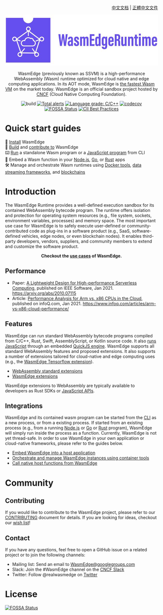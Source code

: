 <div align="right">

  [中文文档](README-zh.md) | [正體中文文件](README-zh-TW.md)

</div>

<div align="center">
  
![WasmEdge Logo](docs/wasmedge_logo.jpeg)

WasmEdge (previously known as SSVM) is a high-performance WebAssembly (Wasm) runtime optimized for cloud native and edge computing applications. In its AOT mode, WasmEdge is [the fastest Wasm VM](https://ieeexplore.ieee.org/document/9214403) on the market today. WasmEdge is an official sandbox project hosted by [CNCF](https://www.cncf.io/) (Cloud Native Computing Foundation).
  
![build](https://github.com/WasmEdge/WasmEdge/workflows/build/badge.svg)
[![Total alerts](https://img.shields.io/lgtm/alerts/g/WasmEdge/WasmEdge.svg?logo=lgtm&logoWidth=18)](https://lgtm.com/projects/g/WasmEdge/WasmEdge/alerts/)
[![Language grade: C/C++](https://img.shields.io/lgtm/grade/cpp/g/WasmEdge/WasmEdge.svg?logo=lgtm&logoWidth=18)](https://lgtm.com/projects/g/WasmEdge/WasmEdge/context:cpp)
[![codecov](https://codecov.io/gh/WasmEdge/WasmEdge/branch/master/graph/badge.svg)](https://codecov.io/gh/WasmEdge/WasmEdge)
[![FOSSA Status](https://app.fossa.com/api/projects/git%2Bgithub.com%2FWasmEdge%2FWasmEdge.svg?type=shield)](https://app.fossa.com/projects/git%2Bgithub.com%2FWasmEdge%2FWasmEdge?ref=badge_shield)
[![CII Best Practices](https://bestpractices.coreinfrastructure.org/projects/5059/badge)](https://bestpractices.coreinfrastructure.org/projects/5059)

</div>
  
# Quick start guides

🚀 [Install](docs/install.md) WasmEdge \
🤖 [Build](docs/build.md) and [contribute to](docs/CONTRIBUTING.md) WasmEdge \
⌨️ [Run](docs/run.md) a standalone Wasm program or a [JavaScript program](docs/run_javascript.md) from CLI \
🔌 Embed a Wasm function in your [Node.js](https://www.secondstate.io/articles/getting-started-with-rust-function/), [Go](https://www.secondstate.io/articles/extend-golang-app-with-webassembly-rust/), or [Rust](https://github.com/super-node/WasmEdge/tree/master/wasmedge-rs) apps \
🛠 Manage and orchestrate Wasm runtimes using [Docker tools](https://www.secondstate.io/articles/manage-webassembly-apps-in-wasmedge-using-docker-tools/), [data streaming frameworks](https://www.secondstate.io/articles/yomo-wasmedge-real-time-data-streams/), and [blockchains](https://medium.com/ethereum-on-steroids/running-ethereum-smart-contracts-in-a-substrate-blockchain-56fbc27fc95a)

# Introduction

The WasmEdge Runtime provides a well-defined execution sandbox for its contained WebAssembly bytecode program. The runtime offers isolation and protection for operating system resources (e.g., file system, sockets, environment variables, processes) and memory space. The most important use case for WasmEdge is to safely execute user-defined or community-contributed code as plug-ins in a software product (e.g., SaaS, software-defined vehicles, edge nodes, or even blockchain nodes). It enables third-party developers, vendors, suppliers, and community members to extend and customize the software product.

<div align="center">
  
**Checkout the [use cases](docs/use_cases.md) of WasmEdge.**

</div>

## Performance

* Paper: [A Lightweight Design for High-performance Serverless Computing](https://arxiv.org/abs/2010.07115), published on IEEE Software, Jan 2021. https://arxiv.org/abs/2010.07115
* Article: [Performance Analysis for Arm vs. x86 CPUs in the Cloud](https://www.infoq.com/articles/arm-vs-x86-cloud-performance/), published on infoQ.com, Jan 2021. https://www.infoq.com/articles/arm-vs-x86-cloud-performance/

## Features

WasmEdge can run standard WebAssembly bytecode programs compiled from C/C++, Rust, Swift, AssemblyScript, or Kotlin source code. It also [runs JavaScript](docs/run_javascript.md) through an embedded [QuickJS engine](https://github.com/second-state/wasmedge-quickjs). WasmEdge supports all standard WebAssembly features and proposed extensions. It also supports a number of extensions tailored for cloud-native and edge computing uses (e.g., the [WasmEdge Tensorflow extension](https://www.secondstate.io/articles/wasi-tensorflow/)). 

* [WebAssembly standard extensions](docs/extensions.md#webassembly-standard-extensions)
* [WasmEdge extensions](docs/extensions.md#wasmedge-extensions)

WasmEdge extensions to WebAssembly are typically available to developers as Rust SDKs or [JavaScript APIs](docs/run_javascript.md). 

## Integrations

WasmEdge and its contained wasm program can be started from the [CLI](docs/run.md) as a new process, or from a existing process. If started from an existing process (e.g., from a running [Node.js](https://www.secondstate.io/articles/getting-started-with-rust-function/) or [Go](https://www.secondstate.io/articles/extend-golang-app-with-webassembly-rust/) or [Rust](https://github.com/super-node/WasmEdge/tree/master/wasmedge-rs) program), WasmEdge will simply run inside the process as a function. Currently, WasmEdge is not yet thread-safe. In order to use WasmEdge in your own application or cloud-native frameworks, please refer to the guides below.

* [Embed WasmEdge into a host application](docs/integrations.md#embed-wasmedge-into-a-host-application)
* [Orchestrate and manage WasmEdge instances using container tools](docs/integrations.md#use-wasmedge-as-a-docker-like-container)
* [Call native host functions from WasmEdge](docs/integrations.md#call-native-host-functions-from-wasmedge)

# Community

## Contributing

If you would like to contribute to the WasmEdge project, please refer to our [CONTRIBUTING](docs/CONTRIBUTING.md) document for details. If you are looking for ideas, checkout our [wish list](docs/wish_list.md)!

## Contact

If you have any questions, feel free to open a GitHub issue on a related project or to join the following channels:

* Mailing list: Send an email to [WasmEdge@googlegroups.com](https://groups.google.com/g/wasmedge/)
* Slack: Join the #WasmEdge channel on the [CNCF Slack](https://slack.cncf.io/)
* Twitter: Follow @realwasmedge on [Twitter](https://twitter.com/realwasmedge)

# License
[![FOSSA Status](https://app.fossa.com/api/projects/git%2Bgithub.com%2FWasmEdge%2FWasmEdge.svg?type=large)](https://app.fossa.com/projects/git%2Bgithub.com%2FWasmEdge%2FWasmEdge?ref=badge_large)
